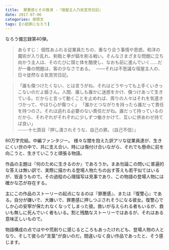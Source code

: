 ```yaml
---
title:  罪悪感とその救済 -『宿屋主人乃気苦労日記』
date: 2017-07-06
categories: 感想文
tags: [小説家になろう]
---
```

なろう備忘録第40弾。

> あらすじ：
個性あふれる従業員たちの、重なり合う事情や思惑。和洋の魔術が入り乱れ、剣戟と拳が鎬を削る戦い。そんなさまざまな問題に立ち向かう主人は、そのたびに頭と体を酷使し、なおも前に進んでいく……だが一番の問題は、客の少なさである。　
――それは不思議な宿屋主人の、日々徒然なる気苦労日記。

 

>「誰も傷つけたくない、とは言うがね、それはどうやっても上手くいきっこないのだよ姫さん。人間、誰しも誰かに迷惑をかけ、傷つけあって生きている。だからと言って動くことを止めれば、周りの人々はそれを気遣きづかって、やはり心が傷つく」
「誰かとつながりを持ったら誰だって責任を持つのさ。それは逃れる必要のない責任だがね。誰だって持っているのだから、それぞれがそれぞれに少しずつ働きかけて、互いに併あわせ持てば良い」<br>
-----十七頁目『押し潰されそうな、自己の罪。（自己不信）』



60万字完結。中編ファンタジー。
様々な闇を抱えた訳アリな従業員達が、生きにくい世の中で、共に支え合い、時には傷付け合いながら、それでも懸命に前を向こうと、生きていこうと頑張る物語。

作品の主題は『何のために生きるのか』であろうか。まあ勿論この問いに普遍的な答えは無い訳で、実際に描かれる登場人物たちの出す答えも若干似てはいるが、皆違うもので。その過程の心理描写は見事であり、この物語の登場人物には確かな芯が存在する。

主にこの作品のストーリーの起点になるのは『罪悪感』、または『復讐心』である。自分が嫌いで、大嫌いで、罪悪感に押しつぶされそうになる彼女。復讐心でしか心の安寧が保たれなくなってしまった彼。救いが与えられる者もいるが、救いも無しに死んでいく者もいる。割と残酷なストーリーではあるが、それはある意味正しいもので。

物語構成の点ではやや荒削りに感じるところもあったけれども、登場人物の人となり、そして彼らの"言葉"が良いのだ。間違いなく良い作品であったと、そう感じます。